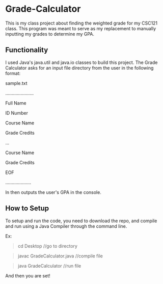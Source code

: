 # Grade-Calculator
This is my class project about finding the weighted grade for my CSC121 class. This program was meant to serve as my replacement to manually inputting my grades to determine my GPA.

## Functionality
I used Java's java.util and java.io classes to build this project. The Grade Calculator asks for an input file directory from the user in the following format:

sample.txt

......................

Full Name

ID Number

Course Name

Grade Credits

...

Course Name

Grade Credits

EOF

....................


In then outputs the user's GPA in the console.

## How to Setup
To setup and run the code, you need to download the repo, and compile and run using a Java Compiler through the command line.

Ex:
> cd Desktop                     //go to directory

> javac GradeCalculator.java    //compile file

> java GradeCalculator          //run file

And then you are set!
